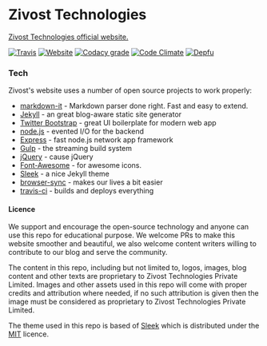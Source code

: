 # Zivost Technologies
[Zivost Technologies official website.](https://zivost.com)

[![Travis](https://img.shields.io/travis/zivost/zivost-com.svg?style=flat-square)](https://travis-ci.org/zivost/zivost-com) 
[![Website](https://img.shields.io/website-up-down-green-red/https/zivost.com.svg?label=zivost.com&style=flat-square)](https://zivost.com)
  [![Codacy grade](https://img.shields.io/codacy/grade/7b7dbbdb2e2a4ca58ce31e03cbbcd022.svg?style=flat-square)](https://www.codacy.com/app/rohithzr/zivost-com?utm_source=github.com&amp;utm_medium=referral&amp;utm_content=zivost/zivost-com&amp;utm_campaign=Badge_Grade) [![Code Climate](https://shields-staging.herokuapp.com/codeclimate/maintainability/zivost/zivost-com.svg?style=flat-square)](https://codeclimate.com/github/zivost/zivost-com/maintainability) [![Depfu](https://img.shields.io/depfu/zivost/zivost-com.svg?style=flat-square)](https://depfu.com/github/zivost/zivost-com)

### Tech
Zivost's website uses a number of open source projects to work properly:

* [markdown-it] - Markdown parser done right. Fast and easy to extend.
* [Jekyll] - an great blog-aware static site generator
* [Twitter Bootstrap] - great UI boilerplate for modern web app
* [node.js] - evented I/O for the backend
* [Express] - fast node.js network app framework
* [Gulp] - the streaming build system
* [jQuery] - cause jQuery
* [Font-Awesome] - for awesome icons.
* [Sleek] - a nice Jekyll theme
* [browser-sync] - makes our lives a bit easier
* [travis-ci] - builds and deploys everything

#### Licence
We support and encourage the open-source technology and anyone can use this repo for educational purpose. We welcome PRs to make this website smoother and beautiful, we also welcome content writers willing to contribute to our blog and serve the community.

The content in this repo, including but not limited to, logos, images, blog content and other texts are proprietary to Zivost Technologies Private Limited. Images and other assets used in this repo will come with proper credits and attribution where needed, if no such attribution is given then the image must be considered as proprietary to Zivost Technologies Private Limited.

The theme used in this repo is based of [Sleek](https://github.com/janczizikow/sleek) which is distributed under the [MIT](https://opensource.org/licenses/MIT) licence.








[//]: # (These are reference links used in the body of this note and get stripped out when the markdown processor does its job. There is no need to format nicely because it shouldn't be seen. Thanks SO - http://stackoverflow.com/questions/4823468/store-comments-in-markdown-syntax)


   [Font-Awesome]: <https://github.com/FortAwesome/Font-Awesome>
   [git-repo-url]: <https://github.com/zivost/zivost-com.git>
   [Sleek]: <https://github.com/janczizikow/sleek>
   [Jekyll]: <https://github.com/jekyll/jekyll>
   [markdown-it]: <https://github.com/markdown-it/markdown-it>
   [node.js]: <http://nodejs.org>
   [Twitter Bootstrap]: <http://twitter.github.com/bootstrap/>
   [jQuery]: <http://jquery.com>
   [@zivost]: <http://twitter.com/zivost>
   [express]: <http://expressjs.com>
   [Gulp]: <http://gulpjs.com>
   [browser-sync]: <https://github.com/BrowserSync/browser-sync>
   [travis-ci]: <https://travis-ci.org/>

